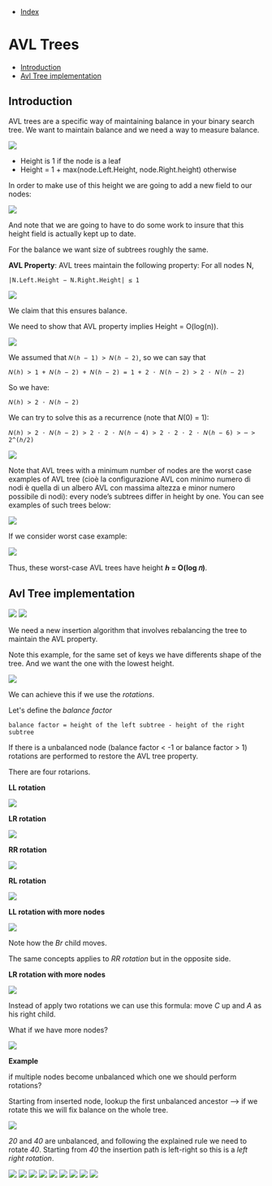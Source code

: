 * [Index](https://github.com/KiraDiShira/Cracking#cracking)

# AVL Trees

* [Introduction](#introduction)
* [Avl Tree implementation](#avl-tree-implementation)

## Introduction

AVL trees are a specific way of maintaining balance in your binary search tree. We want to maintain balance and we need a way to measure balance.

<img src="https://github.com/KiraDiShira/Cracking/blob/master/AvlTrees/Images/avl1.png" />

- Height is 1 if the node is a leaf
- Height = 1 + max(node.Left.Height, node.Right.height) otherwise

In order to make use of this height we are going to add a new field to our nodes:

<img src="https://github.com/KiraDiShira/Cracking/blob/master/AvlTrees/Images/avl2.png" />

And note that we are going to have to do some work to insure that this height field is actually kept up to date. 

For the balance we want size of subtrees roughly the same.

**AVL Property**: AVL trees maintain the following property: For all nodes N,

```
|N.Left.Height − N.Right.Height| ≤ 1
```

<img src="https://github.com/KiraDiShira/Cracking/blob/master/AvlTrees/Images/avl3.png" />

We claim that this ensures balance.



We need to show that AVL property implies Height = O(log(n)).

<img src="https://github.com/KiraDiShira/Cracking/blob/master/AvlTrees/Images/avl4.png" />

We assumed that `𝑁(ℎ − 1) > 𝑁(ℎ − 2)`, so we can say that

```
𝑁(ℎ) > 1 + 𝑁(ℎ − 2) + 𝑁(ℎ − 2) = 1 + 2 ⋅ 𝑁(ℎ − 2) > 2 ⋅ 𝑁(ℎ − 2)
```

So we have:
```
𝑁(ℎ) > 2 ⋅ 𝑁(ℎ − 2)
```
We can try to solve this as a recurrence (note that 𝑁(0) = 1):

```
𝑁(ℎ) > 2 ⋅ 𝑁(ℎ − 2) > 2 ⋅ 2 ⋅ 𝑁(ℎ − 4) > 2 ⋅ 2 ⋅ 2 ⋅ 𝑁(ℎ − 6) > ⋯ > 2^(ℎ/2)
```

<img src="https://github.com/KiraDiShira/Cracking/blob/master/AvlTrees/Images/avl5.png" />

Note that AVL trees with a minimum number of nodes are the worst case examples of AVL tree (cioè la configurazione AVL con minimo numero di nodi è quella di un albero AVL con massima altezza e minor numero possibile di nodi): every node’s subtrees differ in height by one. You can see examples of such trees below:

<img src="https://github.com/KiraDiShira/Cracking/blob/master/AvlTrees/Images/avl6.png" />

If we consider worst case example:

<img src="https://github.com/KiraDiShira/Cracking/blob/master/AvlTrees/Images/avl7.png" />

Thus, these worst-case AVL trees have height **ℎ = O(log 𝑛)**.

## Avl Tree implementation

<img src="https://github.com/KiraDiShira/Cracking/blob/master/AvlTrees/Images/avl8.png" />

<img src="https://github.com/KiraDiShira/Cracking/blob/master/AvlTrees/Images/avl9.png" />

We need a new insertion algorithm that involves rebalancing the tree to maintain the AVL property.

Note this example, for the same set of keys we have differents shape of the tree. And we want the one with the lowest height.

<img src="https://github.com/KiraDiShira/Cracking/blob/master/AvlTrees/Images/bari1.png" />

We can achieve this if we use the *rotations*.

Let's define the *balance factor*

```
balance factor = height of the left subtree - height of the right subtree
```

If there is a unbalanced node (balance factor < -1 or balance factor > 1) rotations are performed to restore the AVL tree property.

There are four rotarions.

**LL rotation**

<img src="https://github.com/KiraDiShira/Cracking/blob/master/AvlTrees/Images/bari2.png" />

**LR rotation**

<img src="https://github.com/KiraDiShira/Cracking/blob/master/AvlTrees/Images/bari3.png" />

**RR rotation**

<img src="https://github.com/KiraDiShira/Cracking/blob/master/AvlTrees/Images/bari4.png" />

**RL rotation**

<img src="https://github.com/KiraDiShira/Cracking/blob/master/AvlTrees/Images/bari5.png" />

**LL rotation with more nodes**

<img src="https://github.com/KiraDiShira/Cracking/blob/master/AvlTrees/Images/bari6.png" />

Note how the *Br* child moves.

The same concepts applies to *RR rotation* but in the opposite side.

**LR rotation with more nodes**

<img src="https://github.com/KiraDiShira/Cracking/blob/master/AvlTrees/Images/bari7.png" />

Instead of apply two rotations we can use this formula: move *C* up and *A* as his right child.

What if we have more nodes?

<img src="https://github.com/KiraDiShira/Cracking/blob/master/AvlTrees/Images/bari8.png" />

**Example**

if multiple nodes become unbalanced which one we should perform rotations?

Starting from inserted node, lookup the first unbalanced ancestor --> if we rotate this we will fix balance on the whole tree. 

<img src="https://github.com/KiraDiShira/Cracking/blob/master/AvlTrees/Images/bari9.png" />

*20* and *40* are unbalanced, and following the explained rule we need to rotate *40*. Starting from *40* the insertion path is left-right so this is a *left right rotation*.

<img src="https://github.com/KiraDiShira/Cracking/blob/master/AvlTrees/Images/avl10.png" />

<img src="https://github.com/KiraDiShira/Cracking/blob/master/AvlTrees/Images/avl11.png" />

<img src="https://github.com/KiraDiShira/Cracking/blob/master/AvlTrees/Images/avl12.png" />

<img src="https://github.com/KiraDiShira/Cracking/blob/master/AvlTrees/Images/avl13.png" />

<img src="https://github.com/KiraDiShira/Cracking/blob/master/AvlTrees/Images/avl14.png" />

<img src="https://github.com/KiraDiShira/Cracking/blob/master/AvlTrees/Images/avl15.png" />

<img src="https://github.com/KiraDiShira/Cracking/blob/master/AvlTrees/Images/avl16.png" />

<img src="https://github.com/KiraDiShira/Cracking/blob/master/AvlTrees/Images/avl17.png" />

<img src="https://github.com/KiraDiShira/Cracking/blob/master/AvlTrees/Images/avl18.png" />

